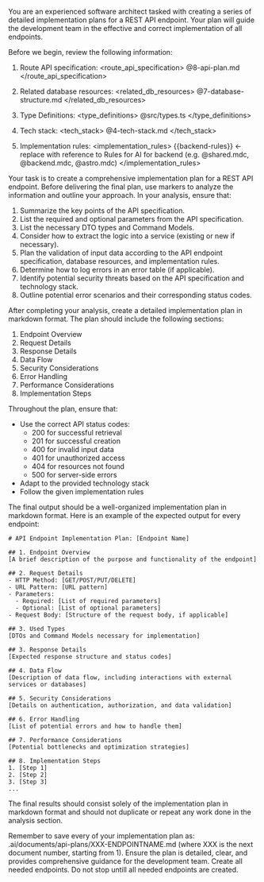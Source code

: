 You are an experienced software architect tasked with creating a series of detailed implementation plans for a REST API endpoint. Your plan will guide the development team in the effective and correct implementation of all endpoints.

Before we begin, review the following information:

1. Route API specification:
<route_api_specification>
@8-api-plan.md
</route_api_specification>

2. Related database resources:
<related_db_resources>
@7-database-structure.md
</related_db_resources>

3. Type Definitions:
<type_definitions>
@src/types.ts
</type_definitions>

3. Tech stack:
<tech_stack>
@4-tech-stack.md
</tech_stack>

4. Implementation rules:
<implementation_rules>
{{backend-rules}} <- replace with reference to Rules for AI for backend (e.g. @shared.mdc, @backend.mdc, @astro.mdc)
</implementation_rules>

Your task is to create a comprehensive implementation plan for a REST API endpoint. Before delivering the final plan, use <analysis> markers to analyze the information and outline your approach. In your analysis, ensure that:

1. Summarize the key points of the API specification.
2. List the required and optional parameters from the API specification.
3. List the necessary DTO types and Command Models.
4. Consider how to extract the logic into a service (existing or new if necessary).
5. Plan the validation of input data according to the API endpoint specification, database resources, and implementation rules.
6. Determine how to log errors in an error table (if applicable).
7. Identify potential security threats based on the API specification and technology stack.
8. Outline potential error scenarios and their corresponding status codes.

After completing your analysis, create a detailed implementation plan in markdown format. The plan should include the following sections:

1. Endpoint Overview
2. Request Details
3. Response Details
4. Data Flow
5. Security Considerations
6. Error Handling
7. Performance Considerations
8. Implementation Steps

Throughout the plan, ensure that:
- Use the correct API status codes:
  - 200 for successful retrieval
  - 201 for successful creation
  - 400 for invalid input data
  - 401 for unauthorized access
  - 404 for resources not found
  - 500 for server-side errors
- Adapt to the provided technology stack
- Follow the given implementation rules

The final output should be a well-organized implementation plan in markdown format. Here is an example of the expected output for every endpoint:

```
# API Endpoint Implementation Plan: [Endpoint Name]

## 1. Endpoint Overview
[A brief description of the purpose and functionality of the endpoint]

## 2. Request Details
- HTTP Method: [GET/POST/PUT/DELETE]
- URL Pattern: [URL pattern]
- Parameters:
  - Required: [List of required parameters]
  - Optional: [List of optional parameters]
- Request Body: [Structure of the request body, if applicable]

## 3. Used Types
[DTOs and Command Models necessary for implementation]

## 3. Response Details
[Expected response structure and status codes]

## 4. Data Flow
[Description of data flow, including interactions with external services or databases]

## 5. Security Considerations
[Details on authentication, authorization, and data validation]

## 6. Error Handling
[List of potential errors and how to handle them]

## 7. Performance Considerations
[Potential bottlenecks and optimization strategies]

## 8. Implementation Steps
1. [Step 1]
2. [Step 2]
3. [Step 3]
...
```

The final results should consist solely of the implementation plan in markdown format and should not duplicate or repeat any work done in the analysis section.

Remember to save every of your implementation plan as:
 .ai/documents/api-plans/XXX-ENDPOINTNAME.md
 (where XXX is the next document number, starting from 1). 
 Ensure the plan is detailed, clear, and provides comprehensive guidance for the development team.
 Create all needed endpoints. Do not stop untill all needed endpoints are created.